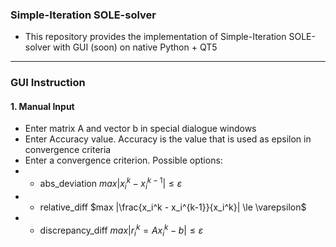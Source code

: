 ### Simple-Iteration SOLE-solver
- This repository provides the implementation of Simple-Iteration SOLE-solver with GUI (soon) on native Python + QT5 
----
### GUI Instruction
#### 1. Manual Input
- Enter matrix A and vector b in special dialogue windows
- Enter Accuracy value. Accuracy is the value that is used as epsilon in convergence criteria
- Enter a convergence criterion. Possible options:
- - abs_deviation $max |x_i^k - x_i^{k-1}| \le \varepsilon$
- - relative_diff $max |\frac{x_i^k - x_i^{k-1}}{x_i^k}| \le \varepsilon$
- - discrepancy_diff $max |r_i^k = Ax_i^k - b| \le \varepsilon$
